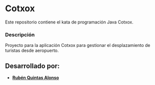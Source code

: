 ﻿# Cotxox

Este repositorio contiene el kata de programación Java Cotxox.

### Descripción

Proyecto para la aplicación Cotxox para gestionar el desplazamiento de turistas desde aeropuerto.

## Desarrollado por:

- **[Rubén Quintas Alonso](https://github.com/UnTalRubi)**
